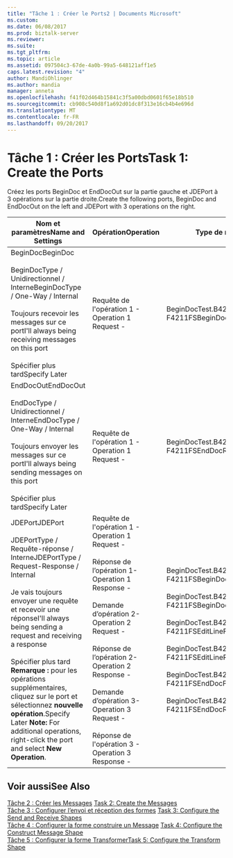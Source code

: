 ```yaml
---
title: "Tâche 1 : Créer le Ports2 | Documents Microsoft"
ms.custom: 
ms.date: 06/08/2017
ms.prod: biztalk-server
ms.reviewer: 
ms.suite: 
ms.tgt_pltfrm: 
ms.topic: article
ms.assetid: 097504c3-67de-4a0b-99a5-648121aff1e5
caps.latest.revision: "4"
author: MandiOhlinger
ms.author: mandia
manager: anneta
ms.openlocfilehash: f41f02d464b15841c3f5a00dbd0601f65e18b510
ms.sourcegitcommit: cb908c540d8f1a692d01dc8f313e16cb4b4e696d
ms.translationtype: MT
ms.contentlocale: fr-FR
ms.lasthandoff: 09/20/2017
---
```

# <a name="task-1-create-the-ports"></a><span data-ttu-id="a1512-102">Tâche 1 : Créer les Ports</span><span class="sxs-lookup"><span data-stu-id="a1512-102">Task 1: Create the Ports</span></span>
<span data-ttu-id="a1512-103">Créez les ports BeginDoc et EndDocOut sur la partie gauche et JDEPort à 3 opérations sur la partie droite.</span><span class="sxs-lookup"><span data-stu-id="a1512-103">Create the following ports, BeginDoc and EndDocOut on the left and JDEPort with 3 operations on the right.</span></span>  
  
|<span data-ttu-id="a1512-104">Nom et paramètres</span><span class="sxs-lookup"><span data-stu-id="a1512-104">Name and Settings</span></span>|<span data-ttu-id="a1512-105">Opération</span><span class="sxs-lookup"><span data-stu-id="a1512-105">Operation</span></span>|<span data-ttu-id="a1512-106">Type de message > schéma</span><span class="sxs-lookup"><span data-stu-id="a1512-106">Message Type>Schema</span></span>|  
|-----------------------|---------------|--------------------------|  
|<span data-ttu-id="a1512-107">BeginDoc</span><span class="sxs-lookup"><span data-stu-id="a1512-107">BeginDoc</span></span><br /><br /> <span data-ttu-id="a1512-108">BeginDocType / Unidirectionnel / Interne</span><span class="sxs-lookup"><span data-stu-id="a1512-108">BeginDocType / One-Way / Internal</span></span><br /><br /> <span data-ttu-id="a1512-109">Toujours recevoir les messages sur ce port</span><span class="sxs-lookup"><span data-stu-id="a1512-109">I'll always being receiving messages on this port</span></span><br /><br /> <span data-ttu-id="a1512-110">Spécifier plus tard</span><span class="sxs-lookup"><span data-stu-id="a1512-110">Specify Later</span></span>|<span data-ttu-id="a1512-111">Requête de l'opération 1 -</span><span class="sxs-lookup"><span data-stu-id="a1512-111">Operation 1 Request -</span></span>|<span data-ttu-id="a1512-112">BeginDocTest.B4200310Service_1.</span><span class="sxs-lookup"><span data-stu-id="a1512-112">BeginDocTest.B4200310Service_1.</span></span><br /><span data-ttu-id="a1512-113">F4211FSBeginDoc</span><span class="sxs-lookup"><span data-stu-id="a1512-113">F4211FSBeginDoc</span></span>|  
|<span data-ttu-id="a1512-114">EndDocOut</span><span class="sxs-lookup"><span data-stu-id="a1512-114">EndDocOut</span></span><br /><br /> <span data-ttu-id="a1512-115">EndDocType / Unidirectionnel / Interne</span><span class="sxs-lookup"><span data-stu-id="a1512-115">EndDocType / One-Way / Internal</span></span><br /><br /> <span data-ttu-id="a1512-116">Toujours envoyer les messages sur ce port</span><span class="sxs-lookup"><span data-stu-id="a1512-116">I'll always being sending messages on this port</span></span><br /><br /> <span data-ttu-id="a1512-117">Spécifier plus tard</span><span class="sxs-lookup"><span data-stu-id="a1512-117">Specify Later</span></span>|<span data-ttu-id="a1512-118">Requête de l'opération 1 -</span><span class="sxs-lookup"><span data-stu-id="a1512-118">Operation 1 Request -</span></span>|<span data-ttu-id="a1512-119">BeginDocTest.B4200310Service_1.</span><span class="sxs-lookup"><span data-stu-id="a1512-119">BeginDocTest.B4200310Service_1.</span></span><br /><span data-ttu-id="a1512-120">F4211FSEndDocResponse</span><span class="sxs-lookup"><span data-stu-id="a1512-120">F4211FSEndDocResponse</span></span>|  
|<span data-ttu-id="a1512-121">JDEPort</span><span class="sxs-lookup"><span data-stu-id="a1512-121">JDEPort</span></span><br /><br /> <span data-ttu-id="a1512-122">JDEPortType / Requête-réponse / Interne</span><span class="sxs-lookup"><span data-stu-id="a1512-122">JDEPortType / Request-Response / Internal</span></span><br /><br /> <span data-ttu-id="a1512-123">Je vais toujours envoyer une requête et recevoir une réponse</span><span class="sxs-lookup"><span data-stu-id="a1512-123">I'll always being sending a request and receiving a response</span></span><br /><br /> <span data-ttu-id="a1512-124">Spécifier plus tard **Remarque :** pour les opérations supplémentaires, cliquez sur le port et sélectionnez **nouvelle opération**.</span><span class="sxs-lookup"><span data-stu-id="a1512-124">Specify Later **Note:**  For additional operations, right-click the port and select **New Operation**.</span></span>|<span data-ttu-id="a1512-125">Requête de l'opération 1 -</span><span class="sxs-lookup"><span data-stu-id="a1512-125">Operation 1 Request -</span></span><br /><br /> <span data-ttu-id="a1512-126">Réponse de l’opération 1-</span><span class="sxs-lookup"><span data-stu-id="a1512-126">Operation 1 Response -</span></span><br /><br /> <span data-ttu-id="a1512-127">Demande d’opération 2-</span><span class="sxs-lookup"><span data-stu-id="a1512-127">Operation 2 Request -</span></span><br /><br /> <span data-ttu-id="a1512-128">Réponse de l’opération 2-</span><span class="sxs-lookup"><span data-stu-id="a1512-128">Operation 2 Response -</span></span><br /><br /> <span data-ttu-id="a1512-129">Demande d’opération 3-</span><span class="sxs-lookup"><span data-stu-id="a1512-129">Operation 3 Request -</span></span><br /><br /> <span data-ttu-id="a1512-130">Réponse de l'opération 3 -</span><span class="sxs-lookup"><span data-stu-id="a1512-130">Operation 3 Response -</span></span>|<span data-ttu-id="a1512-131">BeginDocTest.B4200310Service_1.</span><span class="sxs-lookup"><span data-stu-id="a1512-131">BeginDocTest.B4200310Service_1.</span></span><br /><span data-ttu-id="a1512-132">F4211FSBeginDoc</span><span class="sxs-lookup"><span data-stu-id="a1512-132">F4211FSBeginDoc</span></span><br /><br /> <span data-ttu-id="a1512-133">BeginDocTest.B4200310Service_1.</span><span class="sxs-lookup"><span data-stu-id="a1512-133">BeginDocTest.B4200310Service_1.</span></span><br /><span data-ttu-id="a1512-134">F4211FSBeginDocResponse</span><span class="sxs-lookup"><span data-stu-id="a1512-134">F4211FSBeginDocResponse</span></span><br /><br /> <span data-ttu-id="a1512-135">BeginDocTest.B4200310Service_1.</span><span class="sxs-lookup"><span data-stu-id="a1512-135">BeginDocTest.B4200310Service_1.</span></span><br /><span data-ttu-id="a1512-136">F4211FSEditLine</span><span class="sxs-lookup"><span data-stu-id="a1512-136">F4211FSEditLine</span></span><br /><br /> <span data-ttu-id="a1512-137">BeginDocTest.B4200310Service_1.</span><span class="sxs-lookup"><span data-stu-id="a1512-137">BeginDocTest.B4200310Service_1.</span></span><br /><span data-ttu-id="a1512-138">F4211FSEditLineResponse</span><span class="sxs-lookup"><span data-stu-id="a1512-138">F4211FSEditLineResponse</span></span><br /><br /> <span data-ttu-id="a1512-139">BeginDocTest.B4200310Service_1.</span><span class="sxs-lookup"><span data-stu-id="a1512-139">BeginDocTest.B4200310Service_1.</span></span><br /><span data-ttu-id="a1512-140">F4211FSEndDoc</span><span class="sxs-lookup"><span data-stu-id="a1512-140">F4211FSEndDoc</span></span><br /><br /> <span data-ttu-id="a1512-141">BeginDocTest.B4200310Service_1.</span><span class="sxs-lookup"><span data-stu-id="a1512-141">BeginDocTest.B4200310Service_1.</span></span><br /><span data-ttu-id="a1512-142">F4211FSEndDocResponse</span><span class="sxs-lookup"><span data-stu-id="a1512-142">F4211FSEndDocResponse</span></span>|  
  
## <a name="see-also"></a><span data-ttu-id="a1512-143">Voir aussi</span><span class="sxs-lookup"><span data-stu-id="a1512-143">See Also</span></span>  
 <span data-ttu-id="a1512-144">[Tâche 2 : Créer les Messages](../core/task-2-create-the-messages1.md) </span><span class="sxs-lookup"><span data-stu-id="a1512-144">[Task 2: Create the Messages](../core/task-2-create-the-messages1.md) </span></span>  
 <span data-ttu-id="a1512-145">[Tâche 3 : Configurer l’envoi et réception des formes](../core/task-3-configure-the-send-and-receive-shapes1.md) </span><span class="sxs-lookup"><span data-stu-id="a1512-145">[Task 3: Configure the Send and Receive Shapes](../core/task-3-configure-the-send-and-receive-shapes1.md) </span></span>  
 <span data-ttu-id="a1512-146">[Tâche 4 : Configurer la forme construire un Message](../core/task-4-configure-the-construct-message-shape2.md) </span><span class="sxs-lookup"><span data-stu-id="a1512-146">[Task 4: Configure the Construct Message Shape](../core/task-4-configure-the-construct-message-shape2.md) </span></span>  
 [<span data-ttu-id="a1512-147">Tâche 5 : Configurer la forme Transformer</span><span class="sxs-lookup"><span data-stu-id="a1512-147">Task 5: Configure the Transform Shape</span></span>](../core/task-5-configure-the-transform-shape1.md)
